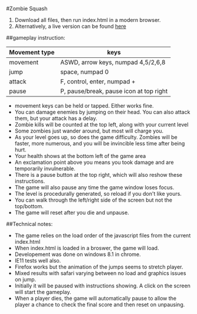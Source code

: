 #Zombie Squash

1. Download all files, then run index.html in a modern browser.
2. Alternatively, a live version can be found [here](http://friskynomad.com/gametest/) 

##gameplay instruction:

|Movement type | keys                                      |
|--------------|-------------------------------------------|
| movement     | ASWD, arrow keys, numpad 4,5/2,6,8        |
| jump         | space, numpad 0                           |
| attack       | F, control, enter, numpad +               |
| pause        | P, pause/break, pause icon at top right   |


* movement keys can be held or tapped.  Either works fine.
* You can damage enemies by jumping on their head.  You can also attack them,
but your attack has a delay.
* Zombie kills will be counted at the top left, along with your current level
* Some zombies just wander around, but most will charge you.
* As your level goes up, so does the game difficulty.  Zombies will be faster,
more numerous, and you will be invincible less time after being hurt.
* Your health shows at the bottom left of the game area
* An exclamation point above you means you took damage and are temporarily
invulnerable.
* There is a pause button at the top right, which will also reshow these
instructions.
* The game will also pause any time the game window loses focus.
* The level is procedurally generated, so reload if you don't like yours.
* You can walk through the left/right side of the screen but not the top/bottom.
* The game will reset after you die and unpause.

##Technical notes:

* The game relies on the load order of the javascript files from the current index.html
* When index.html is loaded in a broswer, the game will load.
* Developement was done on windows 8.1 in chrome.
* IE11 tests well also.
* Firefox works but the animation of the jumps seems to stretch player.
* Mixed results with safari varying between no load and graphics issues on jump.
* Initially it will be paused with instructions showing.  A click on the screen will start the gameplay.
* When a player dies, the game will automatically pause to allow the player a chance to check the final score and then reset on unpausing.